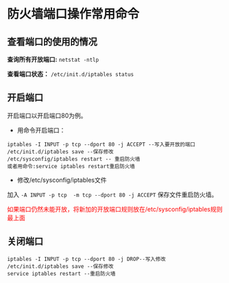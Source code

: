 # 防火墙端口操作常用命令

## 查看端口的使用的情况

**查询所有开放端口:**
`netstat -ntlp`

**查看端口状态：**
`/etc/init.d/iptables status`

## 开启端口

开启端口以开启端口80为例。

* 用命令开启端口：

```{.line-numbers}
iptables -I INPUT -p tcp --dport 80 -j ACCEPT --写入要开放的端口
/etc/init.d/iptables save --保存修改
/etc/sysconfig/iptables restart -- 重启防火墙
或者用命令:service iptables restart重启防火墙
```

* 修改/etc/sysconfig/iptables文件

加入 `-A INPUT -p tcp  -m tcp --dport 80 -j ACCEPT`
保存文件重启防火墙。

<font color="red">如果端口仍然未能开放，将新加的开放端口规则放在/etc/sysconfig/iptables规则最上面</font>

## 关闭端口

```{.line-numbers}
iptables -I INPUT -p tcp --dport 80 -j DROP--写入修改
/etc/init.d/iptables save --保存修改
service iptables restart --重启防火墙
```
